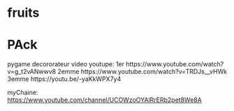 ﻿# fruits
<h1>PAck</h1>
pygame
decororateur
video youtupe:
1er https://www.youtube.com/watch?v=g_t2vANwwv8
2emme https://www.youtube.com/watch?v=TRDJs__vHWk
3emme https://youtu.be/-yaKkWPX7y4 

myChaine: https://www.youtube.com/channel/UCOWzoOYAlRrERb2pet8We8A


